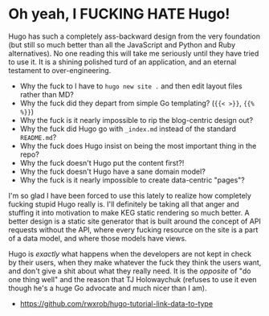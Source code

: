 # Oh yeah, I FUCKING HATE Hugo!

Hugo has such a completely ass-backward design from the very foundation (but still so much better than all the JavaScript and Python and Ruby alternatives). No one reading this will take me seriously until they have tried to use it. It is a shining polished turd of an application, and an eternal testament to over-engineering.

* Why the fuck to I have to `hugo new site .` and then edit layout files rather than MD?
* Why the fuck did they depart from simple Go templating? (`{{< >}}`, `{{% %}}`)
* Why the fuck is it nearly impossible to rip the blog-centric design out?
* Why the fuck did Hugo go with `_index.md` instead of the standard `README.md`?
* Why the fuck does Hugo insist on being the most important thing in the repo?
* Why the fuck doesn't Hugo put the content first?!
* Why the fuck doesn't Hugo have a sane domain model?
* Why the fuck is it nearly impossible to create data-centric "pages"?

I'm so glad I have been forced to use this lately to realize how completely fucking stupid Hugo really is. I'll definitely be taking all that anger and stuffing it into motivation to make KEG static rendering so much better. A better design is a static site generator that is built around the concept of API requests without the API, where every fucking resource on the site is a part of a data model, and where those models have views.

Hugo is *exactly* what happens when the developers are not kept in check by their users, when they make whatever the fuck they think the users want, and don't give a shit about what they really need. It is the *opposite* of "do one thing well" and the reason that TJ Holowaychuk (refuses to use it even though he's a huge Go advocate and much nicer than I am).

* <https://github.com/rwxrob/hugo-tutorial-link-data-to-type>
